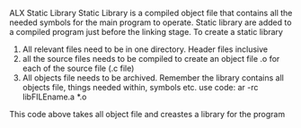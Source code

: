 ALX Static Library
Static Library is a compiled object file that contains all the needed symbols for the main program to operate. Static library are added to a compiled program just before the linking stage.
To create a static library
1. All relevant files need to be in one directory. Header files inclusive
2. all the source files needs to be compiled to create an  object file .o for each of the source file (.c file)
3. All objects file needs to be archived. Remember the library contains all objects file, things needed within, symbols etc. use code:
	ar -rc libFILEname.a *.o

This code  above takes all object file and creastes a library for the program

